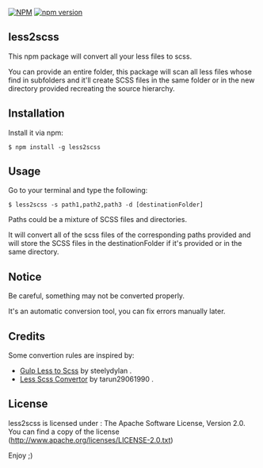 [![NPM](https://nodei.co/npm/less2scss.png)](https://nodei.co/npm/less2scss.png/)
[![npm version](https://badge.fury.io/js/less2scss.svg)](https://badge.fury.io/js/less2scss)

less2scss
-------------------

This npm package will convert all your less files to scss.

You can provide an entire folder, this package will scan all less files whose find in subfolders and it'll create SCSS files in the same folder or in the new directory provided recreating the source hierarchy. 

Installation
-------------

Install it via npm:

```	
$ npm install -g less2scss
```
Usage
------
Go to your terminal and type the following:
```
$ less2scss -s path1,path2,path3 -d [destinationFolder]
```
Paths could be a mixture of SCSS files and directories.

It will convert all of the scss files of the corresponding paths provided and will store the SCSS files in the destinationFolder if it's provided or in the same directory.

Notice
--------
Be careful, something may not be converted properly.

It's an automatic conversion tool, you can fix errors manually later.

Credits
--------

Some convertion rules are inspired by:

- [Gulp Less to Scss](https://github.com/steelydylan/gulp-less-to-scss]) by steelydylan .
- [Less Scss Convertor](https://github.com/tarun29061990/less-scss-convertor) by 
tarun29061990 .

License
--------
less2scss is licensed under : The Apache Software License, Version 2.0. You can find a copy of the license (http://www.apache.org/licenses/LICENSE-2.0.txt)

Enjoy ;)
